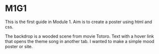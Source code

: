 ﻿# M1G1
This is the first guide in Module 1.
Aim is to create a poster using html and css. 

The backdrop is a wooded scene from movie Totoro. Text with a hover link that opens the theme song in another tab. 
I wanted to make a simple mood poster or site. 

